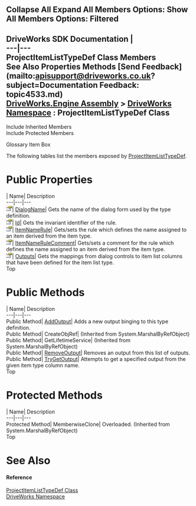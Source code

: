 Collapse All Expand All Members Options: Show All  Members Options: Filtered   
---  
DriveWorks SDK Documentation  |   
---|---  
ProjectItemListTypeDef Class Members   
See Also Properties Methods [Send Feedback](mailto:apisupport@driveworks.co.uk?subject=Documentation Feedback: topic4533.md)  
[DriveWorks.Engine Assembly](topic2156.md) > [DriveWorks Namespace](topic2159.md) : ProjectItemListTypeDef Class  
---  
  
Include Inherited Members    
Include Protected Members  


Glossary Item Box

The following tables list the members exposed by [ProjectItemListTypeDef](topic4533.md).

# Public Properties

| Name| Description  
---|---|---  
![Public Property](dotnetimages/publicProperty.gif)| [DialogName](topic4542.md)| Gets the name of the dialog form used by the type definition.   
![Public Property](dotnetimages/publicProperty.gif)| [Id](topic4543.md)| Gets the invariant identifier of the rule.   
![Public Property](dotnetimages/publicProperty.gif)| [ItemNameRule](topic4544.md)| Gets/sets the rule which defines the name assigned to an item derived from the item type.   
![Public Property](dotnetimages/publicProperty.gif)| [ItemNameRuleComment](topic4545.md)| Gets/sets a comment for the rule which defines the name assigned to an item derived from the item type.   
![Public Property](dotnetimages/publicProperty.gif)| [Outputs](topic4546.md)| Gets the mappings from dialog controls to item list columns that have been defined for the item list type.   
Top

# Public Methods

| Name| Description  
---|---|---  
Public Method| [AddOutput](topic4539.md)| Adds a new output binging to this type definition.   
Public Method| CreateObjRef|  (Inherited from System.MarshalByRefObject)  
Public Method| GetLifetimeService|  (Inherited from System.MarshalByRefObject)  
Public Method| [RemoveOutput](topic4540.md)| Removes an output from this list of outputs.   
Public Method| [TryGetOutput](topic4541.md)| Attempts to get a specified output from the given item type column name.   
Top

# Protected Methods

| Name| Description  
---|---|---  
Protected Method| MemberwiseClone| Overloaded. (Inherited from System.MarshalByRefObject)  
Top

# See Also

#### Reference

[ProjectItemListTypeDef Class](topic4533.md)   
[DriveWorks Namespace](topic2159.md)


